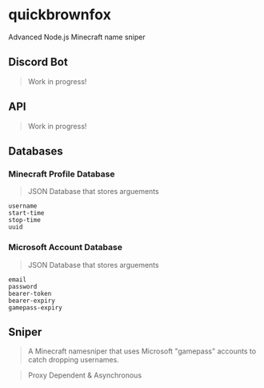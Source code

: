 # quickbrownfox
Advanced Node.js Minecraft name sniper


## Discord Bot
> Work in progress!

## API
> Work in progress!

## Databases

### Minecraft Profile Database
> JSON Database that stores arguements

    username
    start-time
    stop-time
    uuid

### Microsoft Account Database
> JSON Database that stores arguements

    email
    password
    bearer-token
    bearer-expiry
    gamepass-expiry

## Sniper
>A Minecraft namesniper that uses Microsoft "gamepass" accounts to catch dropping usernames.

>Proxy Dependent & Asynchronous
